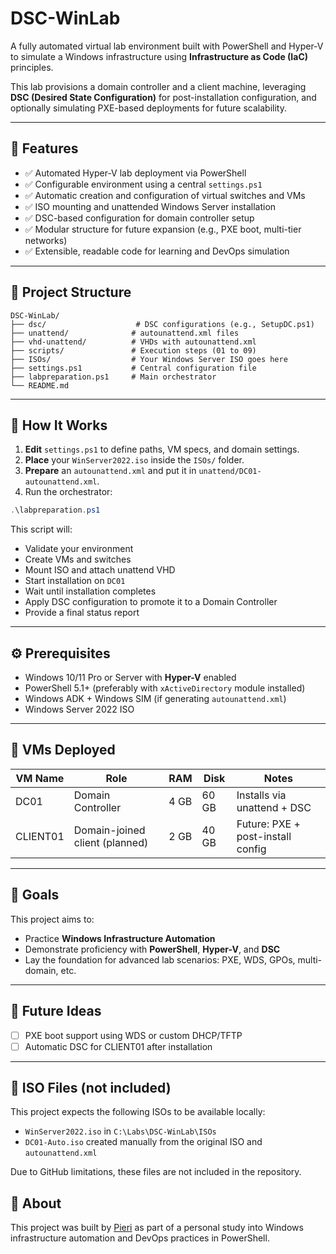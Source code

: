# DSC-WinLab

A fully automated virtual lab environment built with PowerShell and Hyper-V to simulate a Windows infrastructure using **Infrastructure as Code (IaC)** principles.

This lab provisions a domain controller and a client machine, leveraging **DSC (Desired State Configuration)** for post-installation configuration, and optionally simulating PXE-based deployments for future scalability.

---

## 🧩 Features

- ✅ Automated Hyper-V lab deployment via PowerShell
- ✅ Configurable environment using a central `settings.ps1`
- ✅ Automatic creation and configuration of virtual switches and VMs
- ✅ ISO mounting and unattended Windows Server installation
- ✅ DSC-based configuration for domain controller setup
- ✅ Modular structure for future expansion (e.g., PXE boot, multi-tier networks)
- ✅ Extensible, readable code for learning and DevOps simulation

---

## 📁 Project Structure

```plaintext
DSC-WinLab/
├── dsc/                    # DSC configurations (e.g., SetupDC.ps1)
├── unattend/              # autounattend.xml files
├── vhd-unattend/          # VHDs with autounattend.xml
├── scripts/               # Execution steps (01 to 09)
├── ISOs/                  # Your Windows Server ISO goes here
├── settings.ps1           # Central configuration file
├── labpreparation.ps1     # Main orchestrator
└── README.md
````

---

## 🚀 How It Works

1. **Edit** `settings.ps1` to define paths, VM specs, and domain settings.
2. **Place** your `WinServer2022.iso` inside the `ISOs/` folder.
3. **Prepare** an `autounattend.xml` and put it in `unattend/DC01-autounattend.xml`.
4. Run the orchestrator:

```powershell
.\labpreparation.ps1
```

This script will:

* Validate your environment
* Create VMs and switches
* Mount ISO and attach unattend VHD
* Start installation on `DC01`
* Wait until installation completes
* Apply DSC configuration to promote it to a Domain Controller
* Provide a final status report

---

## ⚙️ Prerequisites

* Windows 10/11 Pro or Server with **Hyper-V** enabled
* PowerShell 5.1+ (preferably with `xActiveDirectory` module installed)
* Windows ADK + Windows SIM (if generating `autounattend.xml`)
* Windows Server 2022 ISO

---

## 🧪 VMs Deployed

| VM Name  | Role                           | RAM  | Disk  | Notes                             |
| -------- | ------------------------------ | ---- | ----- | --------------------------------- |
| DC01     | Domain Controller              | 4 GB | 60 GB | Installs via unattend + DSC       |
| CLIENT01 | Domain-joined client (planned) | 2 GB | 40 GB | Future: PXE + post-install config |

---

## 📌 Goals

This project aims to:

* Practice **Windows Infrastructure Automation**
* Demonstrate proficiency with **PowerShell**, **Hyper-V**, and **DSC**
* Lay the foundation for advanced lab scenarios: PXE, WDS, GPOs, multi-domain, etc.

---

## 📖 Future Ideas

* [ ] PXE boot support using WDS or custom DHCP/TFTP
* [ ] Automatic DSC for CLIENT01 after installation
---

## 📂 ISO Files (not included)

This project expects the following ISOs to be available locally:

- `WinServer2022.iso` in `C:\Labs\DSC-WinLab\ISOs`
- `DC01-Auto.iso` created manually from the original ISO and `autounattend.xml`

Due to GitHub limitations, these files are not included in the repository.

## 🙋 About

This project was built by [Pieri](https://github.com/Pieri1) as part of a personal study into Windows infrastructure automation and DevOps practices in PowerShell.
